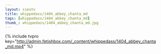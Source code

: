 ```yaml
--- 
layout: sieutv
title: whippedass/1404_abbey_chanta_md
tags: [whippedass/1404_abbey_chanta_md]
thumb_: whippedass/1404_abbey_chanta_md.jpg
---
```

{% include tvpro key="http://admin.fetishbox.com/_content/whippedass/1404_abbey_chanta_md.mp4" %} 
